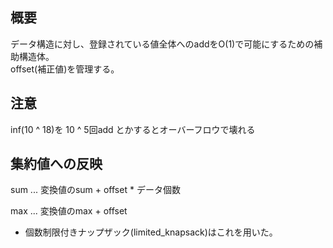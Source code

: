 ## 概要
データ構造に対し、登録されている値全体へのaddをO(1)で可能にするための補助構造体。<br>
offset(補正値)を管理する。

## 注意
inf(10 ^ 18)を 10 ^ 5回add とかするとオーバーフロウで壊れる

## 集約値への反映
sum ... 変換値のsum + offset * データ個数

max ... 変換値のmax + offset
-  個数制限付きナップザック(limited_knapsack)はこれを用いた。

